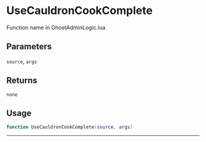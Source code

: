 # UseCauldronCookComplete
Function name in GhostAdminLogic.lua
## Parameters
`source`, `args`
## Returns
`none`
## Usage
```lua
function UseCauldronCookComplete(source, args)
```
---

